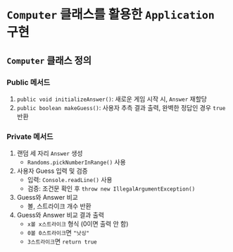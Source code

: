 # `Computer` 클래스를 활용한 `Application` 구현
## `Computer` 클래스 정의
### Public 메서드
1. `public void initializeAnswer()`: 새로운 게임 시작 시, `Answer` 재할당
2. `public boolean makeGuess()`: 사용자 추측 결과 출력, 완벽한 정답인 경우 `true` 반환
### Private 메서드
1. 랜덤 세 자리 `Answer` 생성
   - `Randoms.pickNumberInRange()` 사용
2. 사용자 Guess 입력 및 검증
   - 입력: `Console.readLine()` 사용
   - 검증: 조건문 확인 후 `throw new IllegalArgumentException()`
3. Guess와 Answer 비교
   - 볼, 스트라이크 개수 반환
4. Guess와 Answer 비교 결과 출력
   - `x볼 x스트라이크` 형식 (0이면 출력 안 함)
   - `0볼 0스트라이크`면 `"낫싱"`
   - `3스트라이크`면 `return true`
